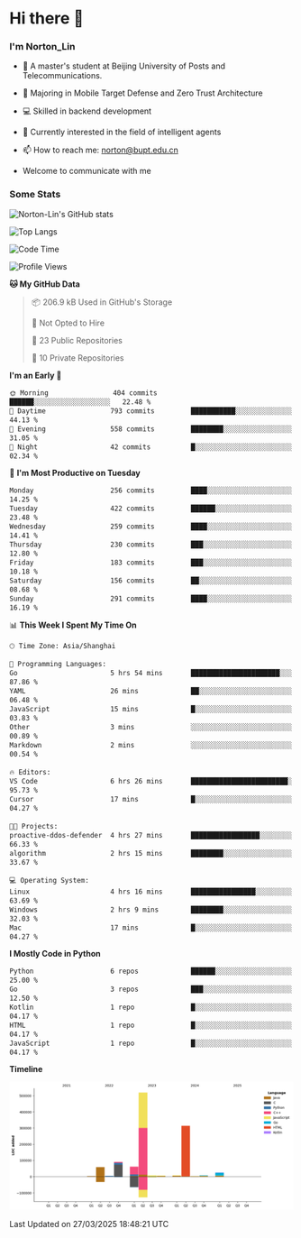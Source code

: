 
# Hi there 👋

### I'm Norton_Lin
- 🏫 A master's student at Beijing University of Posts and Telecommunications.
- 🌱 Majoring in Mobile Target Defense and Zero Trust Architecture
- 💻 Skilled in backend development
- 🤖 Currently interested in the field of intelligent agents
- 📫 How to reach me: [norton@bupt.edu.cn](mailto:norton@bupt.edu.cn)

- Welcome to communicate with me

### Some Stats
![Norton-Lin's GitHub stats](https://github-readme-stats.vercel.app/api?username=Norton-Lin&count_private=true&show_icons=true&theme=radical)

![Top Langs](https://github-readme-stats.vercel.app/api/top-langs/?username=Norton-Lin&langs_count=10&layout=compact)

![Code Time](https://github-readme-stats.vercel.app/api/wakatime?username=Norton_Lin)

<!--START_SECTION:waka-->
![Profile Views](http://img.shields.io/badge/Profile%20Views-3-blue)

**🐱 My GitHub Data** 

> 📦 206.9 kB Used in GitHub's Storage 
 > 
> 🚫 Not Opted to Hire
 > 
> 📜 23 Public Repositories 
 > 
> 🔑 10 Private Repositories 
 > 
**I'm an Early 🐤** 

```text
🌞 Morning                404 commits         ██████░░░░░░░░░░░░░░░░░░░   22.48 % 
🌆 Daytime                793 commits         ███████████░░░░░░░░░░░░░░   44.13 % 
🌃 Evening                558 commits         ████████░░░░░░░░░░░░░░░░░   31.05 % 
🌙 Night                  42 commits          █░░░░░░░░░░░░░░░░░░░░░░░░   02.34 % 
```
📅 **I'm Most Productive on Tuesday** 

```text
Monday                   256 commits         ████░░░░░░░░░░░░░░░░░░░░░   14.25 % 
Tuesday                  422 commits         ██████░░░░░░░░░░░░░░░░░░░   23.48 % 
Wednesday                259 commits         ████░░░░░░░░░░░░░░░░░░░░░   14.41 % 
Thursday                 230 commits         ███░░░░░░░░░░░░░░░░░░░░░░   12.80 % 
Friday                   183 commits         ███░░░░░░░░░░░░░░░░░░░░░░   10.18 % 
Saturday                 156 commits         ██░░░░░░░░░░░░░░░░░░░░░░░   08.68 % 
Sunday                   291 commits         ████░░░░░░░░░░░░░░░░░░░░░   16.19 % 
```


📊 **This Week I Spent My Time On** 

```text
🕑︎ Time Zone: Asia/Shanghai

💬 Programming Languages: 
Go                       5 hrs 54 mins       ██████████████████████░░░   87.86 % 
YAML                     26 mins             ██░░░░░░░░░░░░░░░░░░░░░░░   06.48 % 
JavaScript               15 mins             █░░░░░░░░░░░░░░░░░░░░░░░░   03.83 % 
Other                    3 mins              ░░░░░░░░░░░░░░░░░░░░░░░░░   00.89 % 
Markdown                 2 mins              ░░░░░░░░░░░░░░░░░░░░░░░░░   00.54 % 

🔥 Editors: 
VS Code                  6 hrs 26 mins       ████████████████████████░   95.73 % 
Cursor                   17 mins             █░░░░░░░░░░░░░░░░░░░░░░░░   04.27 % 

🐱‍💻 Projects: 
proactive-ddos-defender  4 hrs 27 mins       █████████████████░░░░░░░░   66.33 % 
algorithm                2 hrs 15 mins       ████████░░░░░░░░░░░░░░░░░   33.67 % 

💻 Operating System: 
Linux                    4 hrs 16 mins       ████████████████░░░░░░░░░   63.69 % 
Windows                  2 hrs 9 mins        ████████░░░░░░░░░░░░░░░░░   32.03 % 
Mac                      17 mins             █░░░░░░░░░░░░░░░░░░░░░░░░   04.27 % 
```

**I Mostly Code in Python** 

```text
Python                   6 repos             ██████░░░░░░░░░░░░░░░░░░░   25.00 % 
Go                       3 repos             ███░░░░░░░░░░░░░░░░░░░░░░   12.50 % 
Kotlin                   1 repo              █░░░░░░░░░░░░░░░░░░░░░░░░   04.17 % 
HTML                     1 repo              █░░░░░░░░░░░░░░░░░░░░░░░░   04.17 % 
JavaScript               1 repo              █░░░░░░░░░░░░░░░░░░░░░░░░   04.17 % 
```



**Timeline**

![Lines of Code chart](https://raw.githubusercontent.com/Norton-Lin/Norton-Lin/main/assets/bar_graph.png)


 Last Updated on 27/03/2025 18:48:21 UTC
<!--END_SECTION:waka-->
